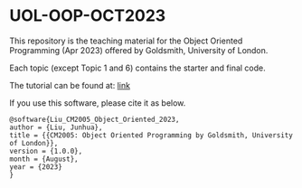 # UOL-OOP-OCT2023

This repository is the teaching material for the Object Oriented Programming (Apr 2023) offered by Goldsmith, University of London.

Each topic (except Topic 1 and 6) contains the starter and final code.

The tutorial can be found at: [link](https://simgejl.notion.site/CM2005-OOP-Apr-2023-93758c769c014df89dffd5a0b7653f5b?pvs=4)

If you use this software, please cite it as below.

```
@software{Liu_CM2005_Object_Oriented_2023,
author = {Liu, Junhua},
title = {{CM2005: Object Oriented Programming by Goldsmith, University of London}},
version = {1.0.0},
month = {August},
year = {2023}
}
```

